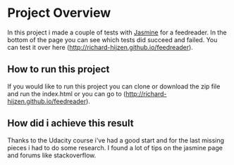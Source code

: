 # Project Overview

In this project i made a couple of tests with [Jasmine](http://jasmine.github.io/) for a feedreader.
In the bottom of the page you can see which tests did succeed and failed. You can test it over here (http://richard-hijzen.github.io/feedreader).

## How to run this project

If you would like to run this project you can clone or download the zip file and run the index.html or you can go to (http://richard-hijzen.github.io/feedreader).

## How did i achieve this result

Thanks to the Udacity course i've had a good start and for the last missing pieces i had to do some research.
I found a lot of tips on the jasmine page and forums like stackoverflow.